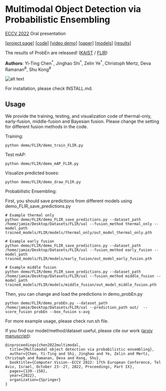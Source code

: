 # Multimodal Object Detection via Probabilistic Ensembling

[ECCV 2022](https://eccv2022.ecva.net/) Oral presentation 

[[project page]](https://mscvprojects.ri.cmu.edu/2020teamc/ "RGBT-detection") 
[[code]](https://github.com/Jamie725/RGBT-detection)
[[video demo]](https://youtu.be/VH7826g8u7c "RGBT-detection")
[[paper]](https://arxiv.org/abs/2104.02904)
[[models]](https://drive.google.com/drive/folders/1U1qXYPmts8Xl9xhc1Asb_VpR-_szfNv9?usp=sharing)
[[results]](https://drive.google.com/file/d/1XLjWa2KIrbfjaPGikCjSDIRM9U717Hot/view?usp=sharing)

The results of ProbEn are released! ([KAIST](https://drive.google.com/file/d/1XLjWa2KIrbfjaPGikCjSDIRM9U717Hot/view?usp=sharing) / [FLIR](https://drive.google.com/drive/u/2/folders/1yrvYGEKDwL9lDVdrix8IuRVCGDHibqix))

**Authors**: Yi-Ting Chen<sup>\*</sup>, 
Jinghao Shi<sup>\*</sup>, 
Zelin Ye<sup>\*</sup>, Christoph Mertz, Deva Ramanan<sup>#</sup>, Shu Kong<sup>#</sup>

![alt text](https://mscvprojects.ri.cmu.edu/2020teamc/wp-content/uploads/sites/33/2020/05/Header.jpg "video demo")

For installation, please check INSTALL.md.

## Usage

We provide the training, testing, and visualization code of thermal-only, early-fusion, middle-fusion and Bayesian fusion. Please change the setting for different fusion methods in the code.

Training:

    python demo/FLIR/demo_train_FLIR.py
    
Test mAP:

    python demo/FLIR/demo_mAP_FLIR.py
    
Visualize predicted boxes:
    
    python demo/FLIR/demo_draw_FLIR.py    
    
Probabilistic Ensembling:

First, you should save predictions from different models using demo_FLIR_save_predictions.py

    # Example thermal only
    python demo/FLIR/demo_FLIR_save_predictions.py --dataset_path /home/jamie/Desktop/Datasets/FLIR/val --fusion_method thermal_only --model_path trained_models/FLIR/models/thermal_only/out_model_thermal_only.pth

    # Example early fusion
    python demo/FLIR/demo_FLIR_save_predictions.py --dataset_path /home/jamie/Desktop/Datasets/FLIR/val --fusion_method early_fusion --model_path trained_models/FLIR/models/early_fusion/out_model_early_fusion.pth

    # Example middle fusion
    python demo/FLIR/demo_FLIR_save_predictions.py --dataset_path /home/jamie/Desktop/Datasets/FLIR/val --fusion_method middle_fusion --model_path trained_models/FLIR/models/middle_fusion/out_model_middle_fusion.pth

Then, you can change and load the predictions in demo_probEn.py

    python demo/FLIR/demo_probEn.py --dataset_path /home/jamie/Desktop/Datasets/FLIR/val --prediction_path out/  --score_fusion probEn --box_fusion s-avg

For more example usage, please check run.sh file.


If you find our model/method/dataset useful, please cite our work ([arxiv manuscript](https://arxiv.org/abs/2104.02904)):

    @inproceedings{chen2022multimodal,
      title={Multimodal object detection via probabilistic ensembling},
      author={Chen, Yi-Ting and Shi, Jinghao and Ye, Zelin and Mertz, Christoph and Ramanan, Deva and Kong, Shu},
      booktitle={Computer Vision--ECCV 2022: 17th European Conference, Tel Aviv, Israel, October 23--27, 2022, Proceedings, Part IX},
      pages={139--158},
      year={2022},
      organization={Springer}
    }
